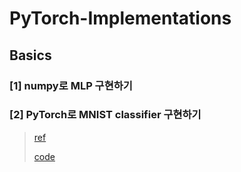 # PyTorch-Implementations
## Basics

### [1] numpy로 MLP 구현하기
### [2] PyTorch로 MNIST classifier 구현하기
> [ref](https://pytorch.org/tutorials/beginner/blitz/cifar10_tutorial.html)
> 
> [code](./MNIST_CNN/mnist_cnn.ipynb)
